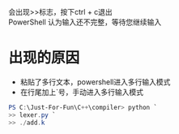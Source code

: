 会出现>>标志，按下ctrl + c退出\
PowerShell 认为输入还不完整，等待您继续输入

# 出现的原因
- 粘贴了多行文本，powershell进入多行输入模式
- 在行尾加上`号，手动进入多行输入模式
```powershell
PS C:\Just-For-Fun\C++\compiler> python `
>> lexer.py `
>> ./add.k
```